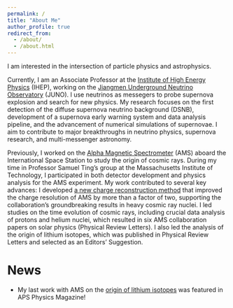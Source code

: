 ```yaml
---
permalink: /
title: "About Me"
author_profile: true
redirect_from: 
  - /about/
  - /about.html
---
```


I am interested in the intersection of particle physics and astrophysics. 

Currently, I am an Associate Professor at the [Institute of High Energy Physics](http://english.ihep.cas.cn/) (IHEP), working on the [Jiangmen Underground Neutrino Observatory](https://juno.ihep.cas.cn/) (JUNO). I use neutrinos as messegers to probe supernova explosion and search for new physics. My research focuses on the first detection of the diffuse supernova neutrino background (DSNB), development of a supernova early warning system and data analysis pipeline, and the advancement of numerical simulations of supernovae. I aim to contribute to major breakthroughs in neutrino physics, supernova research, and multi-messenger astronomy.
 
Previously, I worked on the [Alpha Magnetic Spectrometer](https://ams02.space/) (AMS) aboard the International Space Station to study the origin of cosmic rays. During my time in Professor Samuel Ting’s group at the Massachusetts Institute of Technology, I participated in both detector development and physics analysis for the AMS experiment. My work contributed to several key advances: I developed [a new charge reconstruction method](https://doi.org/10.1016/j.nima.2020.164169) that improved the charge resolution of AMS by more than a factor of two, supporting the collaboration’s groundbreaking results in heavy cosmic ray nuclei. I led studies on the time evolution of cosmic rays, including crucial data analysis of protons and helium nuclei, which resulted in six AMS collaboration papers on solar physics (Physical Review Letters). I also led the analysis of the origin of lithium isotopes, which was published in Physical Review Letters and selected as an Editors’ Suggestion.

News
======
* My last work with AMS on the [origin of lithium isotopes](https://physics.aps.org/articles/v18/s64) was featured in APS Physics Magazine!
